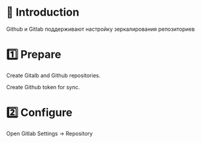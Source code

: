 # 📖 Introduction

Github и Gitlab поддерживают настройку зеркалирования репозиториев

# 1️⃣ Prepare

Create Gitalb and Github repositories.

Create Github token for sync.

# 2️⃣ Configure

Open Gitlab Settings -> Repository